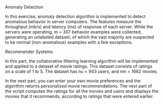 Anomaly Detection

  In this exercise, anomaly detection algorithm is implemented to detect anomalous behavior in server computers. The features measure the throughput (mb/s) and latency (ms) of response of each server. While the servers were operating, m = 307 behavior examples were collected, generating an unlabeled dataset, of which the vast majority are suspected to be normal (non-anomalous) examples with a few exceptions.

Recommender Systems

  In this part, the collaborative filtering learning algorithm will be implemented and applied to a dataset of movie ratings. This dataset consists of ratings on a scale of 1 to 5. The dataset has nu = 943 users, and nm = 1682 movies.

  In the next part, you can enter your own movie preferences and the algorithm returns personalized movie recommendations. The next part of the script computes the ratings for all the movies and users and displays the movies that it recommends, according to ratings that were entered earlier.
